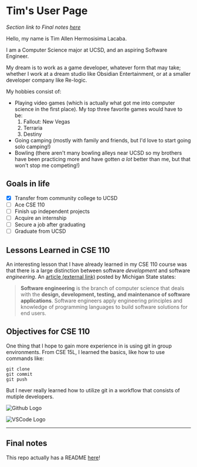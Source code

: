 # Tim's User Page

_Section link to Final notes [here](#final-notes)_

Hello, my name is Tim Allen Hermosisima Lacaba.

I am a Computer Science major at UCSD, and an aspiring Software Engineer.

My dream is to work as a game developer, whatever form that may take; whether I work at a dream studio like Obsidian Entertainment, or at a smaller developer company like Re-logic.

My hobbies consist of:
* Playing video games (which is actually what got me into computer science in the first place). My top three favorite games would have to be:
  1. Fallout: New Vegas
  2. Terraria
  3. Destiny
* Going camping (mostly with family and friends, but I'd love to start going solo camping!)
* Bowling (there aren't many bowling alleys near UCSD so my brothers have been practicing more and have gotten _a lot_ better than me, but that won't stop me competing!)

## Goals in life

- [x] Transfer from community college to UCSD
- [ ] Ace CSE 110
- [ ] Finish up independent projects
- [ ] Acquire an internship
- [ ] Secure a job after graduating
- [ ] Graduate from UCSD

## Lessons Learned in CSE 110

An interesting lesson that I have already learned in my CSE 110 course was that there is a large distinction between software _development_ and software _engineering_. An [article (external link)](https://www.mtu.edu/cs/undergraduate/software/what/) posted by Michigan State states:

> **Software engineering** is the branch of computer science that deals with the **design, development, testing, and maintenance of software applications**. Software engineers apply engineering principles and knowledge of programming languages to build software solutions for end users.

## Objectives for CSE 110

One thing that I hope to gain more experience in is using git in group environments. From CSE 15L, I learned the basics, like how to use commands like:

```
git clone
git commit
git push
```

But I never really learned how to utilize git in a workflow that consists of mutiple developers.

![Github Logo](https://github.githubassets.com/images/modules/logos_page/GitHub-Mark.png)

![VSCode Logo](https://www.pngitem.com/pimgs/m/80-800968_vscode-visual-studio-logo-png-transparent-png.png)

---

## Final notes

This repo actually has a README [here](README.md)!
